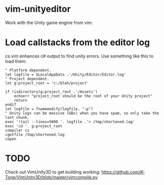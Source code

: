 # vim-unityeditor
Work with the Unity game engine from vim.

# Load callstacks from the editor log

cs.vim enhances c# output to find unity errors. Use something like this to load them:

    " Platform dependent.
    let logfile = $LocalAppData .'/Unity/Editor/Editor.log'
    " Project dependent.
    let g:project_root = 'c:/blah/project'

    if !isdirectory(g:project_root .'/Assets')
        echoerr "project_root should be the root of your Unity project"
        return
    endif
    let logfile = fnamemodify(logfile, ":p")
    " Unity logs can be massive (GBs) when you have spam, so only take the last chunk.
    exec '!tail --lines=5000 '. logfile .'> /tmp/shortened.log'
    exec 'cd '. g:project_root
    compiler cs
    cgetfile /tmp/shortened.log
    copen


# TODO
Check out VimUnity3D to get building working:
https://github.com/K-Tone/VimUnity3D/blob/master/vimcompile.py

